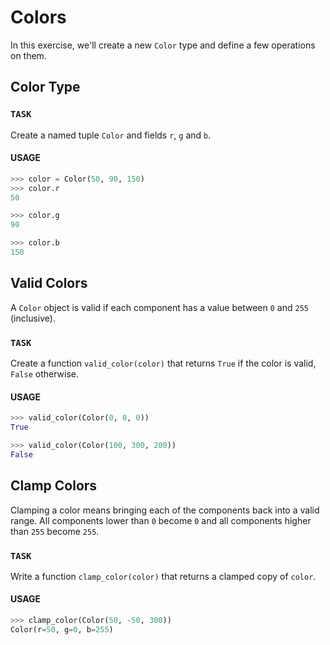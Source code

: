 # Colors

In this exercise, we'll create a new `Color` type and define a few operations on them.

## Color Type

### `TASK`

Create a named tuple `Color` and fields `r`, `g` and `b`.

#### USAGE

```python
>>> color = Color(50, 90, 150)
>>> color.r
50

>>> color.g
90

>>> color.b
150
```

## Valid Colors

A `Color` object is valid if each component has a value between `0` and `255` (inclusive).

### `TASK`

Create a function `valid_color(color)` that returns `True` if the color is valid, `False` otherwise.

#### USAGE

```python
>>> valid_color(Color(0, 0, 0))
True

>>> valid_color(Color(100, 300, 200))
False
```

## Clamp Colors

Clamping a color means bringing each of the components back into a valid range.
All components lower than `0` become `0` and all components higher than `255` become `255`.

### `TASK`

Write a function `clamp_color(color)` that returns a clamped copy of `color`.

#### USAGE

```python
>>> clamp_color(Color(50, -50, 300))
Color(r=50, g=0, b=255)
```
